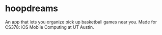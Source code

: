 hoopdreams
==========

An app that lets you organize pick up basketball games near you. Made for CS378: iOS Mobile Computing at UT Austin.

